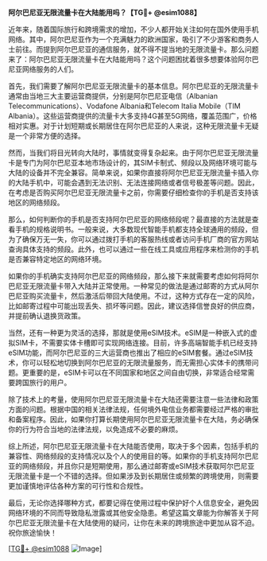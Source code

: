**阿尔巴尼亚无限流量卡在大陆能用吗？【TG💪+ @esim1088】**

近年来，随着国际旅行和跨境需求的增加，不少人都开始关注如何在国外使用手机网络。其中，阿尔巴尼亚作为一个充满魅力的欧洲国家，吸引了不少游客和商务人士前往。而提到阿尔巴尼亚的通信服务，就不得不提当地的无限流量卡。那么问题来了：阿尔巴尼亚无限流量卡在大陆能用吗？这个问题困扰着很多想要体验阿尔巴尼亚网络服务的人们。

首先，我们需要了解阿尔巴尼亚无限流量卡的基本信息。阿尔巴尼亚的无限流量卡通常由当地三大主要运营商提供，分别是阿尔巴尼亚电信（Albanian Telecommunications）、Vodafone Albania和Telecom Italia Mobile（TIM Albania）。这些运营商提供的流量卡大多支持4G甚至5G网络，覆盖范围广，价格相对实惠。对于计划短期或长期居住在阿尔巴尼亚的人来说，这种无限流量卡无疑是一个非常方便的选择。

然而，当我们将目光转向大陆时，事情就变得复杂起来。由于阿尔巴尼亚无限流量卡是专门为阿尔巴尼亚本地市场设计的，其SIM卡制式、频段以及网络环境可能与大陆的设备并不完全兼容。简单来说，如果你直接将阿尔巴尼亚无限流量卡插入你的大陆手机中，可能会遇到无法识别、无法连接网络或者信号极差等问题。因此，在考虑是否购买阿尔巴尼亚无限流量卡之前，你需要仔细检查你的手机是否支持该地区的网络频段。

那么，如何判断你的手机是否支持阿尔巴尼亚的网络频段呢？最直接的方法就是查看手机的规格说明书。一般来说，大多数现代智能手机都支持全球通用的频段，但为了确保万无一失，你可以通过拨打手机的客服热线或者访问手机厂商的官方网站查询具体支持的频段。此外，也可以通过一些在线工具或应用程序来检测你的手机是否兼容特定地区的网络环境。

如果你的手机确实支持阿尔巴尼亚的网络频段，那么接下来就需要考虑如何将阿尔巴尼亚无限流量卡带入大陆并正常使用。一种常见的做法是通过邮寄的方式从阿尔巴尼亚购买流量卡，然后激活后带回大陆使用。不过，这种方式存在一定的风险，比如邮寄过程中可能出现丢失、损坏等问题。因此，建议选择信誉良好的供应商，并提前确认退换货政策。

当然，还有一种更为灵活的选择，那就是使用eSIM技术。eSIM是一种嵌入式的虚拟SIM卡，不需要实体卡槽即可实现网络连接。目前，许多高端智能手机已经支持eSIM功能，而阿尔巴尼亚的三大运营商也推出了相应的eSIM套餐。通过eSIM技术，你可以轻松地切换到阿尔巴尼亚的无限流量服务，而无需担心实体卡的携带问题。更重要的是，eSIM卡可以在不同国家和地区之间自由切换，非常适合经常需要跨国旅行的用户。

除了技术上的考量，使用阿尔巴尼亚无限流量卡在大陆还需要注意一些法律和政策方面的问题。根据中国的相关法律法规，任何境外电信业务都需要经过严格的审批和备案程序。因此，如果你打算长期使用阿尔巴尼亚无限流量卡在大陆，务必确保你的行为符合当地的法律法规，以免造成不必要的麻烦。

综上所述，阿尔巴尼亚无限流量卡在大陆能否使用，取决于多个因素，包括手机的兼容性、网络频段的支持情况以及个人的使用目的等。如果你的手机支持阿尔巴尼亚的网络频段，并且你只是短期使用，那么通过邮寄或eSIM技术获取阿尔巴尼亚无限流量卡是一个不错的选择。但如果涉及到长期居住或频繁的跨境使用，则需要更加谨慎地评估各种方案的可行性和合规性。

最后，无论你选择哪种方式，都要记得在使用过程中保护好个人信息安全，避免因网络环境的不同而导致隐私泄露或其他安全隐患。希望这篇文章能为你解答关于阿尔巴尼亚无限流量卡在大陆使用的疑问，让你在未来的跨境旅途中更加从容不迫。祝你旅途愉快！

[[TG💪+ @esim1088](https://t.me/s/esim1088) ![Image](https://i.postimg.cc/4NQfJmqS/Snipaste-2025-05-13-00-14-12.png)]